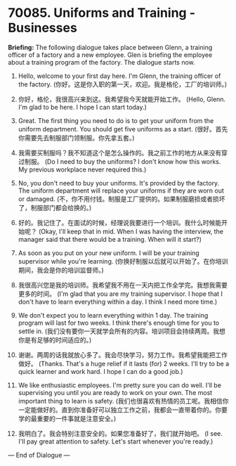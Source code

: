 # 70085. Uniforms and Training - Businesses

**Briefing:** The following dialogue takes place between Glenn, a training officer of a factory and a new employee. Glen is briefing the employee about a training program of the factory. The dialogue starts now.

1. Hello, welcome to your first day here. I'm Glenn, the training officer of the factory.
(你好。这是你入职的第一天，欢迎。我是格伦，工厂的培训师。)

2. 你好，格伦，我很高兴来到这。我希望我今天就能开始工作。
(Hello, Glenn. I'm glad to be here. I hope I can start today.)

3. Great. The first thing you need to do is to get your uniform from the uniform department. You should get five uniforms as a start.
(很好。首先你需要先去制服部门领制服。你先拿五套。)

4. 我需要买制服吗？我不知道这个是怎么操作的。我之前工作的地方从来没有穿过制服。
(Do I need to buy the uniforms? I don't know how this works. My previous workplace never required this.)

5. No, you don't need to buy your uniforms. It's provided by the factory. The uniform department will replace your uniforms if they are worn out or damaged.
(不，你不用付钱。制服是工厂提供的。如果制服磨损或者损坏了，制服部门都会给换的。)

6. 好的。我记住了。在面试的时候，经理说我要进行一个培训。我什么时候能开始呢？
(Okay, I'll keep that in mid. When I was having the interview, the manager said that there would be a training. When will it start?)

7. As soon as you put on your new uniform. I will be your training supervisor while you're learning.
(你换好制服以后就可以开始了。在你培训期间，我会是你的培训监督师。)

8. 我很高兴您是我的培训师。我希望我不用在一天内把工作全学完。我想我需要更多的时间。
(I'm glad that you are my training supervisor. I hope that I don't have to learn everything within a day. I think I need more time.)

9. We don't expect you to learn everything within 1 day. The training program will last for two weeks. I think there's enough time for you to settle in.
(我们没有要你一天就学会所有的内容。培训项目会持续两周。我想你是有足够的时间适应的。)

10. 谢谢。两周的话我就放心多了。我会尽快学习，努力工作。我希望我能把工作做好。
(Thanks. That's a huge relief if it lasts (for) 2 weeks. I'll try to be a quick learner and work hard. I hope I can do a good job.)

11. We like enthusiastic employees. I'm pretty sure you can do well. I'll be supervising you until you are ready to work on your own. The most important thing to learn is safety.
(我们也很喜欢有热情的员工呢。我相信你一定能做好的。直到你准备好可以独立工作之前，我都会一直带着你的。你要学的最重要的一件事就是注意安全。)

12. 我明白了。我会特别注意安全的。如果您准备好了，我们就开始吧。
(I see. I'll pay great attention to safety. Let's start whenever you're ready.)

— End of Dialogue —